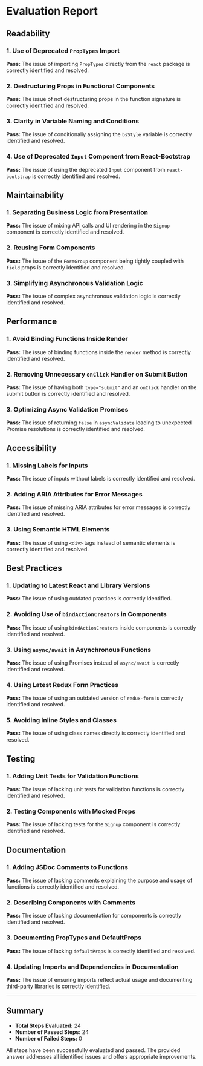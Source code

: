 # Evaluation Report

## Readability

### 1. Use of Deprecated `PropTypes` Import
**Pass:** The issue of importing `PropTypes` directly from the `react` package is correctly identified and resolved.

### 2. Destructuring Props in Functional Components
**Pass:** The issue of not destructuring props in the function signature is correctly identified and resolved.

### 3. Clarity in Variable Naming and Conditions
**Pass:** The issue of conditionally assigning the `bsStyle` variable is correctly identified and resolved.

### 4. Use of Deprecated `Input` Component from React-Bootstrap
**Pass:** The issue of using the deprecated `Input` component from `react-bootstrap` is correctly identified and resolved.

## Maintainability

### 1. Separating Business Logic from Presentation
**Pass:** The issue of mixing API calls and UI rendering in the `Signup` component is correctly identified and resolved.

### 2. Reusing Form Components
**Pass:** The issue of the `FormGroup` component being tightly coupled with `field` props is correctly identified and resolved.

### 3. Simplifying Asynchronous Validation Logic
**Pass:** The issue of complex asynchronous validation logic is correctly identified and resolved.

## Performance

### 1. Avoid Binding Functions Inside Render
**Pass:** The issue of binding functions inside the `render` method is correctly identified and resolved.

### 2. Removing Unnecessary `onClick` Handler on Submit Button
**Pass:** The issue of having both `type="submit"` and an `onClick` handler on the submit button is correctly identified and resolved.

### 3. Optimizing Async Validation Promises
**Pass:** The issue of returning `false` in `asyncValidate` leading to unexpected Promise resolutions is correctly identified and resolved.

## Accessibility

### 1. Missing Labels for Inputs
**Pass:** The issue of inputs without labels is correctly identified and resolved.

### 2. Adding ARIA Attributes for Error Messages
**Pass:** The issue of missing ARIA attributes for error messages is correctly identified and resolved.

### 3. Using Semantic HTML Elements
**Pass:** The issue of using `<div>` tags instead of semantic elements is correctly identified and resolved.

## Best Practices

### 1. Updating to Latest React and Library Versions
**Pass:** The issue of using outdated practices is correctly identified.

### 2. Avoiding Use of `bindActionCreators` in Components
**Pass:** The issue of using `bindActionCreators` inside components is correctly identified and resolved.

### 3. Using `async/await` in Asynchronous Functions
**Pass:** The issue of using Promises instead of `async/await` is correctly identified and resolved.

### 4. Using Latest Redux Form Practices
**Pass:** The issue of using an outdated version of `redux-form` is correctly identified and resolved.

### 5. Avoiding Inline Styles and Classes
**Pass:** The issue of using class names directly is correctly identified and resolved.

## Testing

### 1. Adding Unit Tests for Validation Functions
**Pass:** The issue of lacking unit tests for validation functions is correctly identified and resolved.

### 2. Testing Components with Mocked Props
**Pass:** The issue of lacking tests for the `Signup` component is correctly identified and resolved.

## Documentation

### 1. Adding JSDoc Comments to Functions
**Pass:** The issue of lacking comments explaining the purpose and usage of functions is correctly identified and resolved.

### 2. Describing Components with Comments
**Pass:** The issue of lacking documentation for components is correctly identified and resolved.

### 3. Documenting PropTypes and DefaultProps
**Pass:** The issue of lacking `defaultProps` is correctly identified and resolved.

### 4. Updating Imports and Dependencies in Documentation
**Pass:** The issue of ensuring imports reflect actual usage and documenting third-party libraries is correctly identified.

---

## Summary

- **Total Steps Evaluated:** 24
- **Number of Passed Steps:** 24
- **Number of Failed Steps:** 0

All steps have been successfully evaluated and passed. The provided answer addresses all identified issues and offers appropriate improvements.